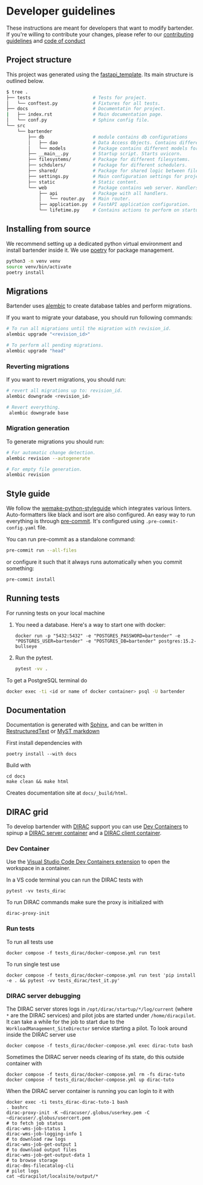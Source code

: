 # Developer guidelines

These instructions are meant for developers that want to modify bartender. If
you're willing to contribute your changes, please refer to our [contributing
guidelines](https://github.com/i-VRESSE/bartender/blob/main/CONTRIBUTING.md) and
[code of
conduct](https://github.com/i-VRESSE/bartender/blob/main/CODE_OF_CONDUCT.md)

## Project structure

This project was generated using the
[fastapi_template](https://github.com/s3rius/FastAPI-template). Its main
structure is outlined below.

```bash
$ tree .
├── tests                       # Tests for project.
│   └── conftest.py             # Fixtures for all tests.
├── docs                        # Documentatin for project.
|   ├── index.rst               # Main documentation page.
│   └── conf.py                 # Sphinx config file.
└── src
    └── bartender
        ├── db                  # module contains db configurations
        │   ├── dao             # Data Access Objects. Contains different classes to interact with database.
        │   └── models          # Package contains different models for ORMs.
        ├── __main__.py         # Startup script. Starts uvicorn.
        ├── filesystems/        # Package for different filesystems.
        ├── schdulers/          # Package for different schedulers.
        ├── shared/             # Package for shared logic between filesystems and schedulers.
        ├── settings.py         # Main configuration settings for project.
        ├── static              # Static content.
        └── web                 # Package contains web server. Handlers, startup config.
            ├── api             # Package with all handlers.
            │   └── router.py   # Main router.
            ├── application.py  # FastAPI application configuration.
            └── lifetime.py     # Contains actions to perform on startup and shutdown.
```

## Installing from source

We recommend setting up a dedicated python virtual environment and install
bartender inside it. We use [poetry](https://python-poetry.org/) for package
management.

```bash
python3 -m venv venv
source venv/bin/activate
poetry install
```

## Migrations

Bartender uses [alembic](https://alembic.sqlalchemy.org) to create database
tables and perform migrations.

If you want to migrate your database, you should run following commands:

```bash
# To run all migrations until the migration with revision_id.
alembic upgrade "<revision_id>"

# To perform all pending migrations.
alembic upgrade "head"
```

### Reverting migrations

If you want to revert migrations, you should run:

```bash
# revert all migrations up to: revision_id.
alembic downgrade <revision_id>

# Revert everything.
 alembic downgrade base
```

### Migration generation

To generate migrations you should run:

```bash
# For automatic change detection.
alembic revision --autogenerate

# For empty file generation.
alembic revision
```

## Style guide

We follow the
[wemake-python-styleguide](https://wemake-python-styleguide.readthedocs.io/en/latest/)
which integrates various linters. Auto-formatters like black and isort are also
configured. An easy way to run everything is through [pre-commit](https://pre-commit.com/).
It's configured using `.pre-commit-config.yaml` file.

You can run pre-commit as a standalone command:

```bash
pre-commit run --all-files
```

or configure it such that it always runs automatically when you commit something:

```bash
pre-commit install
```

## Running tests

For running tests on your local machine

1. You need a database. Here's a way to start one with docker:

    ```text
    docker run -p "5432:5432" -e "POSTGRES_PASSWORD=bartender" -e "POSTGRES_USER=bartender" -e "POSTGRES_DB=bartender" postgres:15.2-bullseye
    ```

2. Run the pytest.

    ```bash
    pytest -vv .
    ```

To get a PostgreSQL terminal do

```bash
docker exec -ti <id or name of docker container> psql -U bartender
```

## Documentation

Documentation is generated with [Sphinx](https://www.sphinx-doc.org/en/master/),
and can be written in
[RestructuredText](https://docutils.sourceforge.io/rst.html) or [MyST
markdown](https://myst-parser.readthedocs.io/en/latest/)

First install dependencies with

```shell
poetry install --with docs
```

Build with

```shell
cd docs
make clean && make html
```

Creates documentation site at `docs/_build/html`.

## DIRAC grid

To develop bartender with [DIRAC](http://diracgrid.org/) support you can use
[Dev Containers](https://containers.dev/)
to spinup a [DIRAC server container](
https://github.com/orgs/xenon-middleware/packages/container/package/diracc
) and a [DIRAC client container](
https://github.com/orgs/xenon-middleware/packages/container/package/diracclient
).

### Dev Container

Use the [Visual Studio Code Dev Containers extension](
https://marketplace.visualstudio.com/items?itemName=ms-vscode-remote.remote-containers
) to open the workspace in a container.

In a VS code terminal you can run the DIRAC tests with

```shell
pytest -vv tests_dirac
```

To run DIRAC commands make sure the proxy is initialized with

```shell
dirac-proxy-init
```

### Run tests

To run all tests use

```shell
docker compose -f tests_dirac/docker-compose.yml run test
```

To run single test use

```shell
docker compose -f tests_dirac/docker-compose.yml run test 'pip install -e . && pytest -vv tests_dirac/test_it.py'
```

### DIRAC server debugging

The DIRAC server stores logs in `/opt/dirac/startup/*/log/current`
(where `*` are the DIRAC services) and pilot jobs are started under `/home/diracpilot`.
It can take a while for the job to start due to
the `WorkloadManagement_SiteDirector` service starting a pilot.
To look around inside the DIRAC server use

```shell
docker compose -f tests_dirac/docker-compose.yml exec dirac-tuto bash
```

Sometimes the DIRAC server needs clearing of its state,
do this outside container with

```shell
docker compose -f tests_dirac/docker-compose.yml rm -fs dirac-tuto
docker compose -f tests_dirac/docker-compose.yml up dirac-tuto
```

When the DIRAC server container is running you can login to it with

```shell
docker exec -ti tests_dirac-dirac-tuto-1 bash
. bashrc
dirac-proxy-init -K ~diracuser/.globus/userkey.pem -C ~diracuser/.globus/usercert.pem
# to fetch job status
dirac-wms-job-status 1
dirac-wms-job-logging-info 1
# to download raw logs
dirac-wms-job-get-output 1
# to download output files
dirac-wms-job-get-output-data 1
# to browse storage
dirac-dms-filecatalog-cli
# pilot logs
cat ~diracpilot/localsite/output/*
```
